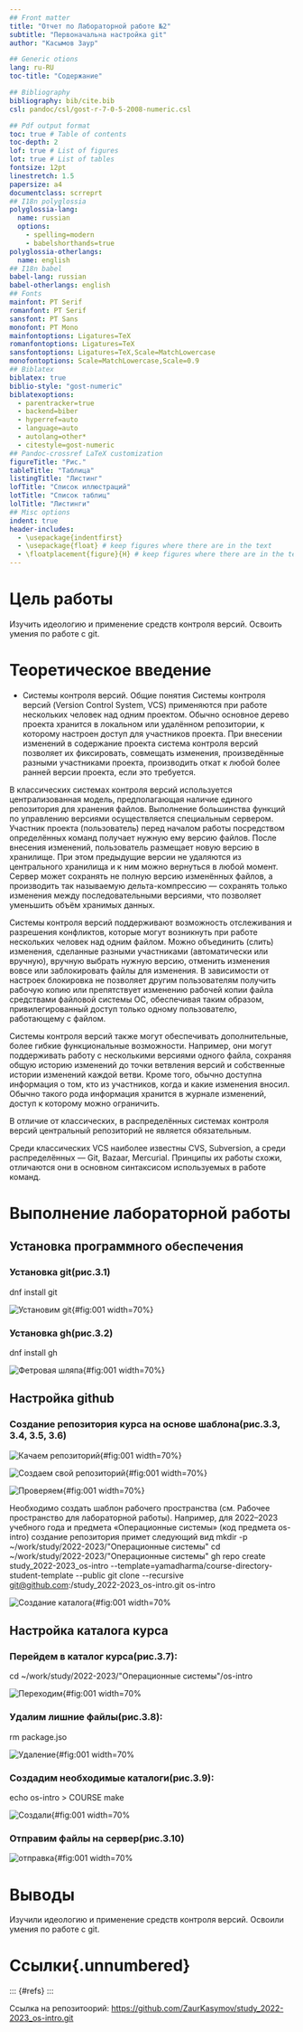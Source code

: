 ```yaml
---
## Front matter
title: "Отчет по Лабораторной работе №2"
subtitle: "Первоначальна настройка git"
author: "Касымов Заур"

## Generic otions
lang: ru-RU
toc-title: "Содержание"

## Bibliography
bibliography: bib/cite.bib
csl: pandoc/csl/gost-r-7-0-5-2008-numeric.csl

## Pdf output format
toc: true # Table of contents
toc-depth: 2
lof: true # List of figures
lot: true # List of tables
fontsize: 12pt
linestretch: 1.5
papersize: a4
documentclass: scrreprt
## I18n polyglossia
polyglossia-lang:
  name: russian
  options:
	- spelling=modern
	- babelshorthands=true
polyglossia-otherlangs:
  name: english
## I18n babel
babel-lang: russian
babel-otherlangs: english
## Fonts
mainfont: PT Serif
romanfont: PT Serif
sansfont: PT Sans
monofont: PT Mono
mainfontoptions: Ligatures=TeX
romanfontoptions: Ligatures=TeX
sansfontoptions: Ligatures=TeX,Scale=MatchLowercase
monofontoptions: Scale=MatchLowercase,Scale=0.9
## Biblatex
biblatex: true
biblio-style: "gost-numeric"
biblatexoptions:
  - parentracker=true
  - backend=biber
  - hyperref=auto
  - language=auto
  - autolang=other*
  - citestyle=gost-numeric
## Pandoc-crossref LaTeX customization
figureTitle: "Рис."
tableTitle: "Таблица"
listingTitle: "Листинг"
lofTitle: "Список иллюстраций"
lotTitle: "Список таблиц"
lolTitle: "Листинги"
## Misc options
indent: true
header-includes:
  - \usepackage{indentfirst}
  - \usepackage{float} # keep figures where there are in the text
  - \floatplacement{figure}{H} # keep figures where there are in the text
---
```


# Цель работы

Изучить идеологию и применение средств контроля версий.
Освоить умения по работе с git.



# Теоретическое введение

* Системы контроля версий. Общие понятия
Системы контроля версий (Version Control System, VCS) применяются при работе нескольких человек над одним проектом. Обычно основное дерево проекта хранится в локальном или удалённом репозитории, к которому настроен доступ для участников проекта. При внесении изменений в содержание проекта система контроля версий позволяет их фиксировать, совмещать изменения, произведённые разными участниками проекта, производить откат к любой более ранней версии проекта, если это требуется.

В классических системах контроля версий используется централизованная модель, предполагающая наличие единого репозитория для хранения файлов. Выполнение большинства функций по управлению версиями осуществляется специальным сервером. Участник проекта (пользователь) перед началом работы посредством определённых команд получает нужную ему версию файлов. После внесения изменений, пользователь размещает новую версию в хранилище. При этом предыдущие версии не удаляются из центрального хранилища и к ним можно вернуться в любой момент. Сервер может сохранять не полную версию изменённых файлов, а производить так называемую дельта-компрессию — сохранять только изменения между последовательными версиями, что позволяет уменьшить объём хранимых данных.

Системы контроля версий поддерживают возможность отслеживания и разрешения конфликтов, которые могут возникнуть при работе нескольких человек над одним файлом. Можно объединить (слить) изменения, сделанные разными участниками (автоматически или вручную), вручную выбрать нужную версию, отменить изменения вовсе или заблокировать файлы для изменения. В зависимости от настроек блокировка не позволяет другим пользователям получить рабочую копию или препятствует изменению рабочей копии файла средствами файловой системы ОС, обеспечивая таким образом, привилегированный доступ только одному пользователю, работающему с файлом.

Системы контроля версий также могут обеспечивать дополнительные, более гибкие функциональные возможности. Например, они могут поддерживать работу с несколькими версиями одного файла, сохраняя общую историю изменений до точки ветвления версий и собственные истории изменений каждой ветви. Кроме того, обычно доступна информация о том, кто из участников, когда и какие изменения вносил. Обычно такого рода информация хранится в журнале изменений, доступ к которому можно ограничить.

В отличие от классических, в распределённых системах контроля версий центральный репозиторий не является обязательным.

Среди классических VCS наиболее известны CVS, Subversion, а среди распределённых — Git, Bazaar, Mercurial. Принципы их работы схожи, отличаются они в основном синтаксисом используемых в работе команд.
                                             

# Выполнение лабораторной работы

## Установка программного обеспечения
### Установка git(рис.3.1)
dnf install git




![Установим git](image/гит.png){#fig:001 width=70%}



### Установка gh(рис.3.2)
dnf install gh



![Фетровая шляпа](image/фш.png){#fig:001 width=70%}



## Настройка github

### Создание репозитория курса на основе шаблона(рис.3.3, 3.4, 3.5, 3.6)



![Качаем репозиторий](image/настро.png){#fig:001 width=70%}




![Создаем свой репозиторий](image/реп.png){#fig:001 width=70%}




![Проверяем](image/пров.png){#fig:001 width=70%}



Необходимо создать шаблон рабочего пространства (см. Рабочее пространство для лабораторной работы).
Например, для 2022–2023 учебного года и предмета «Операционные системы» (код предмета os-intro) создание репозитория примет следующий вид
mkdir -p ~/work/study/2022-2023/"Операционные системы"
cd ~/work/study/2022-2023/"Операционные системы"
gh repo create study_2022-2023_os-intro --template=yamadharma/course-directory-student-template --public
git clone --recursive git@github.com:<owner>/study_2022-2023_os-intro.git os-intro


![Создание каталога](image/рр.png){#fig:001 width=70%



## Настройка каталога курса
### Перейдем в каталог курса(рис.3.7):

cd ~/work/study/2022-2023/"Операционные системы"/os-intro




![Переходим](image/переход.png){#fig:001 width=70%




### Удалим лишние файлы(рис.3.8):

rm package.jso



![Удаление](image/удаление.png){#fig:001 width=70%


### Создадим необходимые каталоги(рис.3.9):

echo os-intro > COURSE
make



![Создали](image/пр.png){#fig:001 width=70%



### Отправим файлы на сервер(рис.3.10)




![отправка](image/фш.png){#fig:001 width=70%



# Выводы

Изучили идеологию и применение средств контроля версий. Освоили умения по работе с git.



# Ссылки{.unnumbered}

::: {#refs}
:::

Ссылка на репозитоорий: https://github.com/ZaurKasymov/study_2022-2023_os-intro.git

